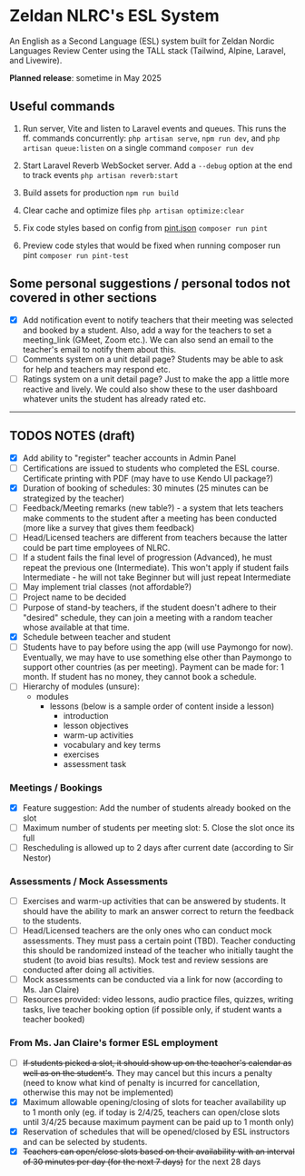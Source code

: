 # Zeldan NLRC's ESL System

An English as a Second Language (ESL) system built for Zeldan Nordic Languages Review Center using the TALL stack (Tailwind, Alpine, Laravel, and Livewire).

**Planned release**: sometime in May 2025

## Useful commands

1. Run server, Vite and listen to Laravel events and queues. This runs the ff. commands concurrently: ``php artisan serve``, ``npm run dev``, and ``php artisan queue:listen`` on a single command
``composer run dev``

2. Start Laravel Reverb WebSocket server. Add a ``--debug`` option at the end to track events
``php artisan reverb:start``

3. Build assets for production
``npm run build``

4. Clear cache and optimize files
``php artisan optimize:clear``

5. Fix code styles based on config from [pint.json](https://github.com/dnextreme88/nlrc-esl-system/blob/main/pint.json)
``composer run pint``

6. Preview code styles that would be fixed when running composer run pint
``composer run pint-test``

## Some personal suggestions / personal todos not covered in other sections
- [X] Add notification event to notify teachers that their meeting was selected and booked by a student. Also, add a way for the teachers to set a meeting_link (GMeet, Zoom etc.). We can also send an email to the teacher's email to notify them about this.
- [ ] Comments system on a unit detail page? Students may be able to ask for help and teachers may respond etc.
- [ ] Ratings system on a unit detail page? Just to make the app a little more reactive and lively. We could also show these to the user dashboard whatever units the student has already rated etc.

---

## TODOS NOTES (draft)
- [x] Add ability to "register" teacher accounts in Admin Panel
- [ ] Certifications are issued to students who completed the ESL course. Certificate printing with PDF (may have to use Kendo UI package?)
- [x] Duration of booking of schedules: 30 minutes (25 minutes can be strategized by the teacher)
- [ ] Feedback/Meeting remarks (new table?) - a system that lets teachers make comments to the student after a meeting has been conducted (more like a survey that gives them feedback)
- [ ] Head/Licensed teachers are different from teachers because the latter could be part time employees of NLRC.
- [ ] If a student fails the final level of progression (Advanced), he must repeat the previous one (Intermediate). This won't apply if student fails Intermediate - he will not take Beginner but will just repeat Intermediate
- [ ] May implement trial classes (not affordable?)
- [ ] Project name to be decided
- [ ] Purpose of stand-by teachers, if the student doesn't adhere to their "desired" schedule, they can join a meeting with a random teacher whose available at that time.
- [x] Schedule between teacher and student
- [ ] Students have to pay before using the app (will use Paymongo for now). Eventually, we may have to use something else other than Paymongo to support other countries (as per meeting). Payment can be made for: 1 month. If student has no money, they cannot book a schedule.
- [ ] Hierarchy of modules (unsure):
  * modules
    * lessons (below is a sample order of content inside a lesson)
      * introduction
      * lesson objectives
      * warm-up activities
      * vocabulary and key terms
      * exercises
      * assessment task

### Meetings / Bookings
- [x] Feature suggestion: Add the number of students already booked on the slot
- [ ] Maximum number of students per meeting slot: 5. Close the slot once its full
- [ ] Rescheduling is allowed up to 2 days after current date (according to Sir Nestor)

### Assessments / Mock Assessments
- [ ] Exercises and warm-up activities that can be answered by students. It should have the ability to mark an answer correct to return the feedback to the students.
- [ ] Head/Licensed teachers are the only ones who can conduct mock assessments. They must pass a certain point (TBD). Teacher conducting this should be randomized instead of the teacher who initially taught the student (to avoid bias results). Mock test and review sessions are conducted after doing all activities.
- [ ] Mock assessments can be conducted via a link for now (according to Ms. Jan Claire)
- [ ] Resources provided: video lessons, audio practice files, quizzes, writing tasks, live teacher booking option (if possible only, if student wants a teacher booked)

### From Ms. Jan Claire's former ESL employment
- [ ] ~~If students picked a slot, it should show up on the teacher's calendar as well as on the student's~~. They may cancel but this incurs a penalty (need to know what kind of penalty is incurred for cancellation, otherwise this may not be implemented)
- [x] Maximum allowable opening/closing of slots for teacher availability up to 1 month only (eg. if today is 2/4/25, teachers can open/close slots until 3/4/25 because maximum payment can be paid up to 1 month only)
- [x] Reservation of schedules that will be opened/closed by ESL instructors and can be selected by students.
- [x] ~~Teachers can open/close slots based on their availability with an interval of 30 minutes per day (for the next 7 days)~~ for the next 28 days
